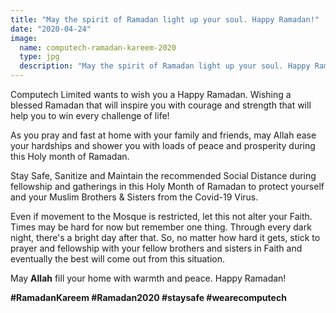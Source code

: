```yaml
---
title: "May the spirit of Ramadan light up your soul. Happy Ramadan!"
date: "2020-04-24"
image:
  name: computech-ramadan-kareem-2020
  type: jpg
  description: "May the spirit of Ramadan light up your soul. Happy Ramadan!"
---
```


Computech Limited wants to wish you a Happy Ramadan. Wishing a blessed Ramadan that will inspire you with courage and strength that will help you to win every challenge of life!

As you pray and fast at home with your family and friends, may Allah ease your hardships and shower you with loads of peace and prosperity during this Holy month of Ramadan. 

Stay Safe, Sanitize and Maintain the recommended Social Distance during fellowship and gatherings in this Holy Month of Ramadan to protect yourself and your Muslim Brothers & Sisters from the Covid-19 Virus.

Even if movement to the Mosque is restricted, let this not alter your Faith. Times may be hard for now but remember one thing. Through every dark night, there's a bright day after that. So, no matter how hard it gets, stick to prayer and fellowship with your fellow brothers and sisters in Faith and eventually the best will come out from this situation.

May __Allah__ fill your home with warmth and peace. Happy Ramadan!

__#RamadanKareem #Ramadan2020 #staysafe #wearecomputech__
